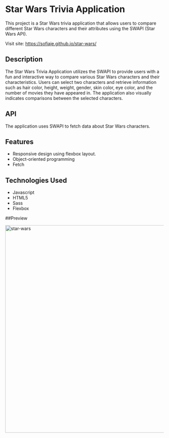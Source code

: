 # Star Wars Trivia Application

This project is a Star Wars trivia application that allows users to compare different Star Wars characters and their attributes using the SWAPI (Star Wars API).

Visit site: https://sofiaje.github.io/star-wars/

## Description

The Star Wars Trivia Application utilizes the SWAPI to provide users with a fun and interactive way to compare various Star Wars characters and their characteristics. Users can select two characters and retrieve information such as hair color, height, weight, gender, skin color, eye color, and the number of movies they have appeared in. The application also visually indicates comparisons between the selected characters.

## API
The application uses SWAPI to fetch data about Star Wars characters.

## Features
- Responsive design using flexbox layout.
- Object-oriented programming
- Fetch

## Technologies Used
- Javascript
- HTML5
- Sass
- Flexbox

##Preview

<img width="661" alt="star-wars" src="https://github.com/sofiaje/star-wars/assets/113875885/e1a20b47-4e30-47d5-9729-c566832df34f">
